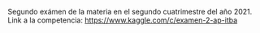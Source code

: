 Segundo exámen de la materia en el segundo cuatrimestre del año 2021. 
Link a la competencia: 
https://www.kaggle.com/c/examen-2-ap-itba
